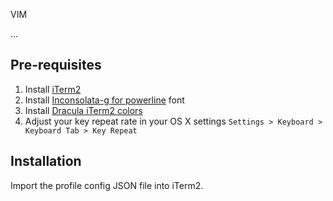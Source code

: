 VIM

...

## Pre-requisites

1. Install [iTerm2](https://www.iterm2.com/)
2. Install [Inconsolata-g for powerline](https://github.com/powerline/fonts/blob/master/Inconsolata-g/Inconsolata-g%20for%20Powerline.otf) font
3. Install [Dracula iTerm2 colors](https://github.com/dracula/iterm/blob/master/Dracula.itermcolors)
4. Adjust your key repeat rate in your OS X settings `Settings > Keyboard > Keyboard Tab > Key Repeat`

## Installation

Import the profile config JSON file into iTerm2.
